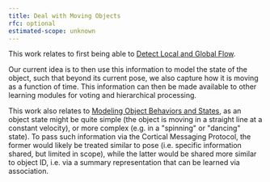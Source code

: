 ```yaml
---
title: Deal with Moving Objects
rfc: optional
estimated-scope: unknown
---
```


This work relates to first being able to [Detect Local and Global Flow](../../future-work/sensor-module-improvements/detect-local-and-global-flow.md).

Our current idea is to then use this information to model the state of the object, such that beyond its current pose, we also capture how it is moving as a function of time. This information can then be made available to other learning modules for voting and hierarchical processing.

This work also relates to [Modeling Object Behaviors and States](../../future-work/learning-module-improvements/implement-test-gnns-to-model-object-behaviors-states.md), as an object state might be quite simple (the object is moving in a straight line at a constant velocity), or more complex (e.g. in a "spinning" or "dancing" state). To pass such information via the Cortical Messaging Protocol, the former would likely be treated similar to pose (i.e. specific information shared, but limited in scope), while the latter would be shared more similar to object ID, i.e. via a summary representation that can be learned via association.
